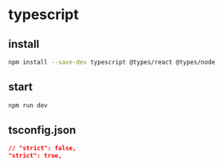 # typescript

## install

```bash
npm install --save-dev typescript @types/react @types/node
```

## start

```bash
npm run dev
```

## tsconfig.json

```json
// "strict": false,
"strict": true,
```